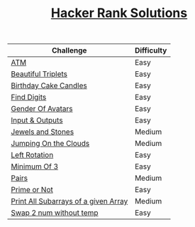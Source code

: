 <div align = "center">
  
# [Hacker Rank Solutions](#)
</br>  

| Challenge           | Difficulty |
|----------------|---------------|
| [ATM](https://github.com/a3X3k/Hacker-Rank-Solutions/tree/main/ATM/readme.md)    | Easy |
|  [Beautiful Triplets](https://github.com/a3X3k/Hacker-Rank-Solutions/blob/main/Beautiful%20Triplets/readme.md)  | Easy |
| [Birthday Cake Candles](https://github.com/a3X3k/Hacker-Rank-Solutions/tree/main/Birthday%20Cake%20Candles/readme.md)  | Easy |
|  [Find Digits](https://github.com/a3X3k/Hacker-Rank-Solutions/blob/main/Find%20Digits/readme.md)  | Easy |
|  [Gender Of Avatars](https://github.com/a3X3k/Hacker-Rank-Solutions/tree/main/Gender%20Of%20Avatars/readme.md)  | Easy |
|  [Input & Outputs](https://github.com/a3X3k/Hacker-Rank-Solutions/tree/main/Input%20%26%20Outputs/readme.md)  | Easy |
|  [Jewels and Stones](https://github.com/a3X3k/Hacker-Rank-Solutions/blob/main/Jewels%20and%20Stones/readme.md)  | Medium |
|  [Jumping On the Clouds](https://github.com/a3X3k/Hacker-Rank-Solutions/tree/main/Jumping%20On%20the%20Clouds/readme.md)  | Medium |
|  [Left Rotation](https://github.com/a3X3k/Hacker-Rank-Solutions/tree/main/Left%20Rotation/readme.md)  | Easy |
|  [Minimum Of 3](https://github.com/a3X3k/Hacker-Rank-Solutions/tree/main/Minimum%20Of%203/readme.md)  | Easy |
|  [Pairs](https://github.com/a3X3k/Hacker-Rank-Solutions/blob/main/Pairs/readme.md)  | Medium |
|  [Prime or Not](https://github.com/a3X3k/Hacker-Rank-Solutions/tree/main/Prime%20or%20Not/readme.md)  | Easy |
|  [Print All Subarrays of a given Array](https://github.com/a3X3k/Hacker-Rank-Solutions/tree/main/Print%20All%20Subarrays%20of%20a%20given%20Array/readme.md)  | Medium |
|  [Swap 2 num without temp](https://github.com/a3X3k/Hacker-Rank-Solutions/tree/main/Swap%202%20num%20without%20temp/readme.md)  | Easy |

</div>


